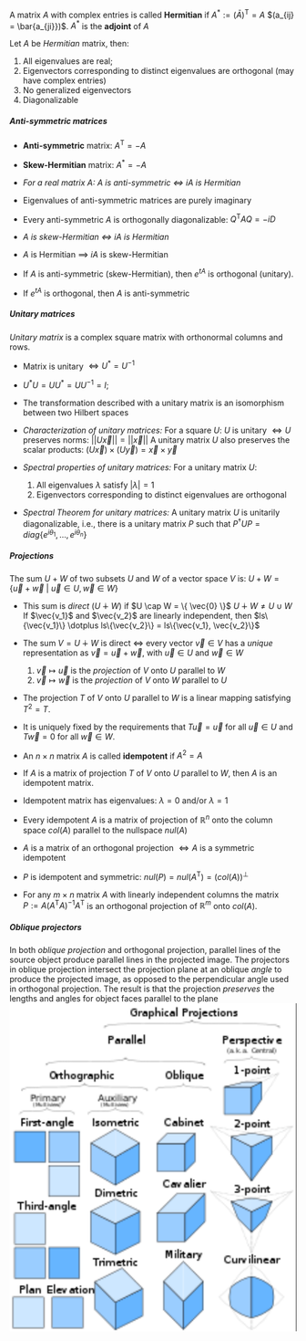 A matrix $A$ with complex entries is called **Hermitian** if $A^* := (\bar{A})^\mathsf{T} = A$  $(a_{ij} = \bar{a_{ji}})$.
$A^*$ is the **adjoint** of $A$

Let $A$ be *Hermitian* matrix, then:
1. All eigenvalues are real;
2. Eigenvectors corresponding to distinct eigenvalues are orthogonal (may have complex entries)
3. No generalized eigenvectors
4. Diagonalizable


##### Anti-symmetric matrices
* **Anti-symmetric** matrix:
	$A^\mathsf{T} = - A$
* **Skew-Hermitian** matrix:
	$A^* = -A$

* *For a real matrix $A$:  $A$ is anti-symmetric $\iff$ $iA$ is Hermitian*
* Eigenvalues of anti-symmetric matrices are purely imaginary
* Every anti-symmetric $A$ is orthogonally diagonalizable: $Q^\mathsf{T}AQ = -iD$

* *$A$ is skew-Hermitian $\iff$ $iA$ is Hermitian*
* $A$ is Hermitian $\implies$ $iA$ is skew-Hermitian
* If $A$ is anti-symmetric (skew-Hermitian), then $e^{tA}$ is orthogonal (unitary).
* If $e^{tA}$ is orthogonal, then $A$ is anti-symmetric

##### Unitary matrices
*Unitary matrix* is a complex square matrix with orthonormal columns and rows.
* Matrix is unitary $\iff U^*=U^{-1}$
* $U^* U=UU^*=UU^{-1}=I$;
* The transformation described with a unitary matrix is an isomorphism between two Hilbert spaces

* *Characterization of unitary matrices:*
	For a square $U$:   $U$ is unitary $\iff U$ preserves norms:  $||U \vec{x}|| = ||\vec{x}||$
	A unitary matrix $U$ also preserves the scalar products:  $(U\vec{x})\times(U\vec{y}) = \vec{x} \times \vec{y}$

* *Spectral properties of unitary matrices:*
	For a unitary matrix $U$:
	1. All eigenvalues $\lambda$ satisfy $|\lambda| = 1$
	2. Eigenvectors corresponding to distinct eigenvalues are orthogonal

* *Spectral Theorem for unitary matrices:*
	A unitary matrix $U$ is unitarily diagonalizable, i.e., there is a unitary matrix $P$ such that $P^\dagger UP = diag\{e^{i\theta_1}, \dots, e^{i\theta_n}\}$


##### Projections
The sum $U + W$ of two subsets $U$ and $W$ of a vector space $V$ is:
$U + W = \{ \vec{u} + \vec{w}\ |\ \vec{u} \in U, \vec{w} \in W \}$

* This sum is *direct* ($U \dotplus W$)  if $U \cap W = \{ \vec{0} \}$
	 $U \dotplus W \ne U \cup W$ 
	 If $\vec{v_1}$ and $\vec{v_2}$ are linearly independent, then $ls\{\vec{v_1}\} \dotplus ls\{\vec{v_2}\} = ls\{\vec{v_1}, \vec{v_2}\}$
	 
* The sum $V = U \dotplus W$ is direct $\iff$ every vector $\vec{v} \in V$  has a *unique* representation as $\vec{v} = \vec{u} + \vec{w}$, with $\vec{u} \in U$ and $\vec{w} \in W$
	1. $\vec{v} \mapsto \vec{u}$ is the *projection* of $V$ onto $U$ parallel to $W$
	2. $\vec{v} \mapsto \vec{w}$ is the *projection* of $V$ onto $W$ parallel to $U$

* The  projection $T$ of $V$ onto $U$ parallel to $W$ is a linear mapping satisfying $T^2=T$.
* It is uniquely fixed by the requirements that $T \vec{u} = \vec{u}$ for all $\vec{u} \in U$ and $T \vec{w} = 0$ for all $\vec{w} \in W$.

* An $n \times n$ matrix $A$ is called **idempotent** if $A^2 = A$
* If $A$ is a matrix of projection $T$ of $V$ onto $U$ parallel to $W$, then $A$ is an idempotent matrix.

* Idempotent matrix has eigenvalues: $\lambda = 0$ and/or $\lambda = 1$
* Every idempotent $A$ is a matrix of projection of $\mathbb{R}^n$ onto the column space $col(A)$ parallel to the nullspace $nul(A)$

* $A$ is a matrix of an orthogonal projection $\iff A$ is a symmetric idempotent

* $P$ is idempotent and symmetric: $nul(P) = nul(A^\mathsf{T}) = (col(A))^\perp$
* For any $m \times n$ matrix $A$ with linearly independent columns the matrix $P := A(A^\mathsf{T}A)^{-1}A^\mathsf{T}$ is an orthogonal projection of $\mathbb{R}^m$ onto $col(A)$.

##### Oblique projectors
In both *oblique projection* and orthogonal projection, parallel lines of the source object produce parallel lines in the projected image. The projectors in oblique projection intersect the projection plane at an oblique *angle* to produce the projected image, as opposed to the perpendicular angle used in orthogonal projection.
The result is that the projection *preserves* the lengths and angles for object faces parallel to the plane
![](img/img_10.png)
